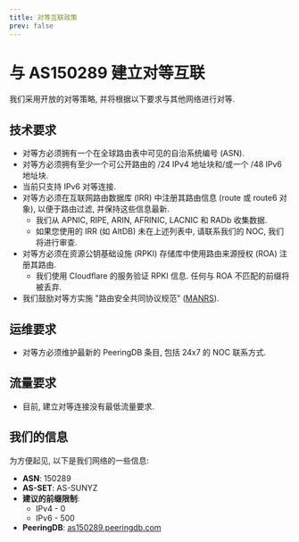 ```yaml
---
title: 对等互联政策
prev: false
---
```


# 与 AS150289 建立对等互联

我们采用开放的对等策略, 并将根据以下要求与其他网络进行对等.

## 技术要求

- 对等方必须拥有一个在全球路由表中可见的自治系统编号 (ASN).
- 对等方必须拥有至少一个可公开路由的 /24 IPv4 地址块和/或一个 /48 IPv6 地址块.
- 当前只支持 IPv6 对等连接.
- 对等方必须在互联网路由数据库 (IRR) 中注册其路由信息 (route 或 route6 对象), 以便于路由过滤, 并保持这些信息最新.
  - 我们从 APNIC, RIPE, ARIN, AFRINIC, LACNIC 和 RADb 收集数据.
  - 如果您使用的 IRR (如 AltDB) 未在上述列表中, 请联系我们的 NOC, 我们将进行审查.
- 对等方必须在资源公钥基础设施 (RPKI) 存储库中使用路由来源授权 (ROA) 注册其路由.
  - 我们使用 Cloudflare 的服务验证 RPKI 信息. 任何与 ROA 不匹配的前缀将被丢弃.
- 我们鼓励对等方实施 "路由安全共同协议规范" ([MANRS](https://manrs.org)).

## 运维要求

- 对等方必须维护最新的 PeeringDB 条目, 包括 24x7 的 NOC 联系方式.

## 流量要求

- 目前, 建立对等连接没有最低流量要求.

## 我们的信息

为方便起见, 以下是我们网络的一些信息:

- **ASN**: 150289
- **AS-SET**: AS-SUNYZ
- **建议的前缀限制**:
  - IPv4 - 0
  - IPv6 - 500
- **PeeringDB**: [as150289.peeringdb.com](https://www.peeringdb.com/asn/150289)